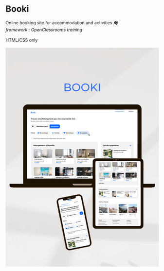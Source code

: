 # Booki
 Online booking site for accommodation and activities 🏘<br>
_framework : OpenClassrooms training_ 
<br><br>
HTML/CSS only
<br><br>
![alt text](/images/Booki-MockUp.png)
